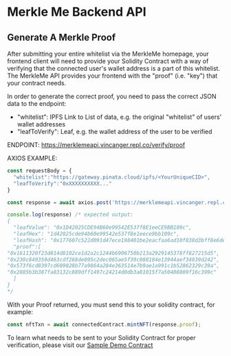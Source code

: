# Merkle Me Backend API
## Generate A Merkle Proof

After submitting your entire whitelist via the MerkleMe homepage, your frontend client will need to provide your Solidity Contract with a way of verifying that the connected user's wallet address is a part of this whitelist. The MerkleMe API provides your frontend with the "proof" (i.e. "key") that your contract needs. 

In order to generate the correct proof, you need to pass the correct JSON data to the endpoint:
<ul>
  <li>"whitelist": IPFS Link to List of data, e.g. the original "whitelist" of users' wallet addresses
  <li>"leafToVerify": Leaf, e.g. the wallet address of the user to be verified 
</ul>

ENDPOINT: https://merklemeapi.vincanger.repl.co/verify/proof 

AXIOS EXAMPLE:
```javascript
const requestBody = {
  "whitelist":"https://gateway.pinata.cloud/ipfs/<YourUniqueCID>",
  "leafToVerify":"0xXXXXXXXXXX..."
}

const response = await axios.post('https://merklemeapi.vincanger.repl.co/verify/proof', requestBody);

console.log(response) /* expected output:
{
  "leafValue": "0x1D42025CDE94B60e99542E537f8E1eeCE9BB109c",
  "leafHex": "1d42025cde94b60e99542e537f8e1eece9bb109c",
  "leafHash": "0x177607c522d091d47ece198401be2eacfaa6ad10f838d3bff8e6de6972a36725",
  "proof":[
"0x1611320f23d814d8102ce1d2a2c1244b6906750b213a2929145378ff827215d5",
"0x230c849359d463cdf268de095c2dec065ae5f39c088184e13944aef34939d242",
"0x573f6cd8397cd609028b77a9864a284e363514e7b9ae1a991c1b52862329c39a",
"0x2885b3b387fa83132c889dff1497c24214d0db3a81015f7a50408809f16c399c"
  ]
}
*/
```
With your Proof returned, you must send this to your solidity contract, for example:
```javascript
const nftTxn = await connectedContract.mintNFT(response.proof);
```
To learn what needs to be sent to your Solidity Contract for proper verification, please visit our [Sample Demo Contract](https://github.com/nfgenes/merkleme/tree/main/example)
